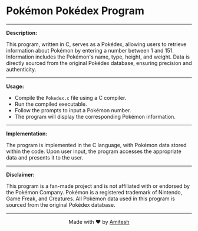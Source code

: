 
# Pokémon Pokédex Program

---

**Description:**

This program, written in C, serves as a Pokédex, allowing users to retrieve information about Pokémon by entering a number between 1 and 151. Information includes the Pokémon's name, type, height, and weight. Data is directly sourced from the original Pokédex database, ensuring precision and authenticity.

---

**Usage:**

- Compile the `Pokedex.c` file using a C compiler.
- Run the compiled executable.
- Follow the prompts to input a Pokémon number.
- The program will display the corresponding Pokémon information.

---

**Implementation:**

The program is implemented in the C language, with Pokémon data stored within the code. Upon user input, the program accesses the appropriate data and presents it to the user.


---

**Disclaimer:**

This program is a fan-made project and is not affiliated with or endorsed by the Pokémon Company. Pokémon is a registered trademark of Nintendo, Game Freak, and Creatures. All Pokémon data used in this program is sourced from the original Pokédex database.

---



<p align="center">Made with ❤️ by <a href="https://github.com/I-am-devAmitesh">Amitesh</a></p>
